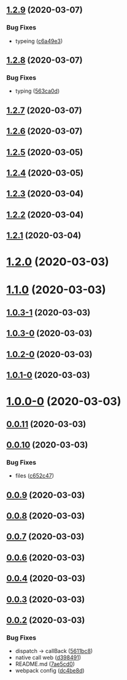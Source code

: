 ## [1.2.9](https://github.com/0x0006e/Hybrid-JS-SDK/compare/v1.2.8...v1.2.9) (2020-03-07)


### Bug Fixes

* typeing ([c6a49e3](https://github.com/0x0006e/Hybrid-JS-SDK/commit/c6a49e3a5d63f2ce6303fe22ece259601b906c65))



## [1.2.8](https://github.com/0x0006e/Hybrid-JS-SDK/compare/v1.2.7...v1.2.8) (2020-03-07)


### Bug Fixes

* typing ([563ca0d](https://github.com/0x0006e/Hybrid-JS-SDK/commit/563ca0d52c1b713ce8874bd0076782f8febb8294))



## [1.2.7](https://github.com/0x0006e/Hybrid-JS-SDK/compare/v1.2.6...v1.2.7) (2020-03-07)



## [1.2.6](https://github.com/0x0006e/Hybrid-JS-SDK/compare/v1.2.5...v1.2.6) (2020-03-07)



## [1.2.5](https://github.com/0x0006e/Hybrid-JS-SDK/compare/v1.2.4...v1.2.5) (2020-03-05)



## [1.2.4](https://github.com/0x0006e/Hybrid-JS-SDK/compare/v1.2.3...v1.2.4) (2020-03-05)



## [1.2.3](https://github.com/0x0006e/Hybrid-JS-SDK/compare/v1.2.2...v1.2.3) (2020-03-04)



## [1.2.2](https://github.com/0x0006e/Hybrid-JS-SDK/compare/v1.2.1...v1.2.2) (2020-03-04)



## [1.2.1](https://github.com/0x0006e/Hybrid-JS-SDK/compare/v1.2.0...v1.2.1) (2020-03-04)



# [1.2.0](https://github.com/0x0006e/Hybrid-JS-SDK/compare/v1.1.0...v1.2.0) (2020-03-03)



# [1.1.0](https://github.com/0x0006e/Hybrid-JS-SDK/compare/v1.0.3-1...v1.1.0) (2020-03-03)



## [1.0.3-1](https://github.com/0x0006e/Hybrid-JS-SDK/compare/v1.0.3-0...v1.0.3-1) (2020-03-03)



## [1.0.3-0](https://github.com/0x0006e/Hybrid-JS-SDK/compare/v1.0.2-0...v1.0.3-0) (2020-03-03)



## [1.0.2-0](https://github.com/0x0006e/Hybrid-JS-SDK/compare/v1.0.1-0...v1.0.2-0) (2020-03-03)



## [1.0.1-0](https://github.com/0x0006e/Hybrid-JS-SDK/compare/v1.0.0-0...v1.0.1-0) (2020-03-03)



# [1.0.0-0](https://github.com/0x0006e/Hybrid-JS-SDK/compare/v0.0.11...v1.0.0-0) (2020-03-03)



## [0.0.11](https://github.com/0x0006e/Hybrid-JS-SDK/compare/v0.0.10...v0.0.11) (2020-03-03)



## [0.0.10](https://github.com/0x0006e/Hybrid-JS-SDK/compare/v0.0.9...v0.0.10) (2020-03-03)


### Bug Fixes

* files ([c652c47](https://github.com/0x0006e/Hybrid-JS-SDK/commit/c652c47f61bae4c34a287d6ce9351018ad71f7bd))



## [0.0.9](https://github.com/0x0006e/Hybrid-JS-SDK/compare/v0.0.8...v0.0.9) (2020-03-03)



## [0.0.8](https://github.com/0x0006e/Hybrid-JS-SDK/compare/v0.0.7...v0.0.8) (2020-03-03)



## [0.0.7](https://github.com/0x0006e/Hybrid-JS-SDK/compare/v0.0.6...v0.0.7) (2020-03-03)



## [0.0.6](https://github.com/0x0006e/Hybrid-JS-SDK/compare/v0.0.4...v0.0.6) (2020-03-03)



## [0.0.4](https://github.com/0x0006e/Hybrid-JS-SDK/compare/v0.0.3...v0.0.4) (2020-03-03)



## [0.0.3](https://github.com/0x0006e/Hybrid-JS-SDK/compare/v0.0.2...v0.0.3) (2020-03-03)



## [0.0.2](https://github.com/0x0006e/Hybrid-JS-SDK/compare/7ae5cd0f031fa1277adb0e3eed67cb2b93193563...v0.0.2) (2020-03-03)


### Bug Fixes

* dispatch -> callBack ([5611bc8](https://github.com/0x0006e/Hybrid-JS-SDK/commit/5611bc836fa13ca580cfe87be3873a72c8e9a881))
* native call web ([d398491](https://github.com/0x0006e/Hybrid-JS-SDK/commit/d398491186c0247337ba4d3fe6d2713ae7729f8f))
* README.md ([7ae5cd0](https://github.com/0x0006e/Hybrid-JS-SDK/commit/7ae5cd0f031fa1277adb0e3eed67cb2b93193563))
* webpack config ([dc4be8d](https://github.com/0x0006e/Hybrid-JS-SDK/commit/dc4be8dd3981067b13354597f494d6f66d31a847))



